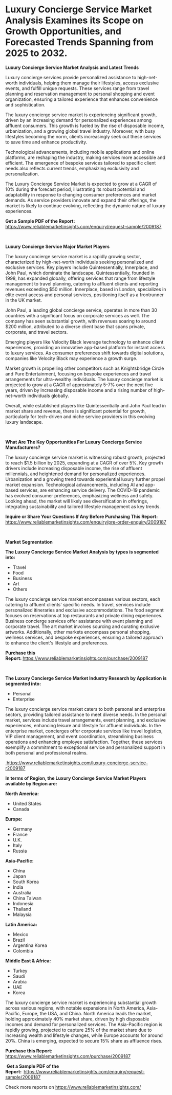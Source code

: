 <p><h1>Luxury Concierge Service Market Analysis Examines its Scope on Growth Opportunities, and Forecasted Trends Spanning from 2025 to 2032.</h1></p><p><strong>Luxury Concierge Service Market Analysis and Latest Trends</strong></p>
<p><p>Luxury concierge services provide personalized assistance to high-net-worth individuals, helping them manage their lifestyles, access exclusive events, and fulfill unique requests. These services range from travel planning and reservation management to personal shopping and event organization, ensuring a tailored experience that enhances convenience and sophistication.</p><p>The luxury concierge service market is experiencing significant growth, driven by an increasing demand for personalized experiences among affluent consumers. This growth is fueled by the rise of disposable income, urbanization, and a growing global travel industry. Moreover, with busy lifestyles becoming the norm, clients increasingly seek out these services to save time and enhance productivity.</p><p>Technological advancements, including mobile applications and online platforms, are reshaping the industry, making services more accessible and efficient. The emergence of bespoke services tailored to specific client needs also reflects current trends, emphasizing exclusivity and personalization.</p><p>The Luxury Concierge Service Market is expected to grow at a CAGR of 10% during the forecast period, illustrating its robust potential and adaptability in response to changing consumer preferences and market demands. As service providers innovate and expand their offerings, the market is likely to continue evolving, reflecting the dynamic nature of luxury experiences.</p></p>
<p><strong>Get a Sample PDF of the Report:&nbsp;</strong> <a href="https://www.reliablemarketinsights.com/enquiry/request-sample/2009187?utm_campaign=3065&utm_medium=2&utm_source=Github&utm_content=ia&utm_term=10032025&utm_id=luxury-concierge-service">https://www.reliablemarketinsights.com/enquiry/request-sample/2009187</a></p>
<p>&nbsp;</p>
<p><strong>Luxury Concierge Service Major Market Players</strong></p>
<p><p>The luxury concierge service market is a rapidly growing sector, characterized by high-net-worth individuals seeking personalized and exclusive services. Key players include Quintessentially, Innerplace, and John Paul, which dominate the landscape. Quintessentially, founded in 1998, has expanded globally, offering services that range from lifestyle management to travel planning, catering to affluent clients and reporting revenues exceeding $50 million. Innerplace, based in London, specializes in elite event access and personal services, positioning itself as a frontrunner in the UK market.</p><p>John Paul, a leading global concierge service, operates in more than 30 countries with a significant focus on corporate services as well. The company has seen substantial growth, with revenues soaring to around $200 million, attributed to a diverse client base that spans private, corporate, and travel sectors. </p><p>Emerging players like Velocity Black leverage technology to enhance client experiences, providing an innovative app-based platform for instant access to luxury services. As consumer preferences shift towards digital solutions, companies like Velocity Black may experience a growth surge.</p><p>Market growth is propelling other competitors such as Knightsbridge Circle and Pure Entertainment, focusing on bespoke experiences and travel arrangements for ultra-wealthy individuals. The luxury concierge market is projected to grow at a CAGR of approximately 5-7% over the next five years, driven by increasing disposable income and a rising number of high-net-worth individuals globally.</p><p>Overall, while established players like Quintessentially and John Paul lead in market share and revenue, there is significant potential for growth, particularly for tech-driven and niche service providers in this evolving luxury landscape.</p></p>
<p>&nbsp;</p>
<p><strong>What Are The Key Opportunities For Luxury Concierge Service Manufacturers?</strong></p>
<p><p>The luxury concierge service market is witnessing robust growth, projected to reach $1.5 billion by 2025, expanding at a CAGR of over 5%. Key growth drivers include increasing disposable income, the rise of affluent millennials, and heightened demand for personalized experiences. Urbanization and a growing trend towards experiential luxury further propel market expansion. Technological advancements, including AI and app-based services, are enhancing service delivery. The COVID-19 pandemic has evolved consumer preferences, emphasizing wellness and safety. Looking ahead, the market will likely see diversification in offerings, integrating sustainability and tailored lifestyle management as key trends.</p></p>
<p><strong>Inquire or Share Your Questions If Any Before Purchasing This Report:</strong> <a href="https://www.reliablemarketinsights.com/enquiry/pre-order-enquiry/2009187?utm_campaign=3065&utm_medium=2&utm_source=Github&utm_content=ia&utm_term=10032025&utm_id=luxury-concierge-service">https://www.reliablemarketinsights.com/enquiry/pre-order-enquiry/2009187</a></p>
<p>&nbsp;</p>
<p><strong>Market Segmentation</strong></p>
<p><strong>The Luxury Concierge Service Market Analysis by types is segmented into:</strong></p>
<p><ul><li>Travel</li><li>Food</li><li>Business</li><li>Art</li><li>Others</li></ul></p>
<p><p>The luxury concierge service market encompasses various sectors, each catering to affluent clients' specific needs. In travel, services include personalized itineraries and exclusive accommodations. The food segment focuses on reservations at top restaurants and private dining experiences. Business concierge services offer assistance with event planning and corporate travel. The art market involves sourcing and curating exclusive artworks. Additionally, other markets encompass personal shopping, wellness services, and bespoke experiences, ensuring a tailored approach to enhance the client's lifestyle and preferences.</p></p>
<p><strong>Purchase this Report:&nbsp;</strong><a href="https://www.reliablemarketinsights.com/purchase/2009187?utm_campaign=3065&utm_medium=2&utm_source=Github&utm_content=ia&utm_term=10032025&utm_id=luxury-concierge-service">https://www.reliablemarketinsights.com/purchase/2009187</a></p>
<p>&nbsp;</p>
<p><strong>The Luxury Concierge Service Market Industry Research by Application is segmented into:</strong></p>
<p><ul><li>Personal</li><li>Enterprise</li></ul></p>
<p><p>The luxury concierge service market caters to both personal and enterprise sectors, providing tailored assistance to meet diverse needs. In the personal market, services include travel arrangements, event planning, and exclusive experiences, enhancing leisure and lifestyle for affluent individuals. In the enterprise market, concierges offer corporate services like travel logistics, VIP client management, and event coordination, streamlining business operations and enhancing employee satisfaction. Together, these services exemplify a commitment to exceptional service and personalized support in both personal and professional realms.</p></p>
<p><a href="https://www.reliablemarketinsights.com/luxury-concierge-service-r2009187?utm_campaign=3065&utm_medium=2&utm_source=Github&utm_content=ia&utm_term=10032025&utm_id=luxury-concierge-service">&nbsp;https://www.reliablemarketinsights.com/luxury-concierge-service-r2009187</a></p>
<p><strong>In terms of Region, the Luxury Concierge Service Market Players available by Region are:</strong></p>
<p>
    <p> <strong> North America: </strong>
        <ul>
            <li>United States</li>
            <li>Canada</li>
        </ul>
        </p> 
    <p> <strong> Europe: </strong>
        <ul>
            <li>Germany</li>
            <li>France</li>
            <li>U.K.</li>
            <li>Italy</li>
            <li>Russia</li>
        </ul>
        </p> 
    <p> <strong> Asia-Pacific: </strong>
        <ul>
            <li>China</li>
            <li>Japan</li>
            <li>South Korea</li>
            <li>India</li>
            <li>Australia</li>
            <li>China Taiwan</li>
            <li>Indonesia</li>
            <li>Thailand</li>
            <li>Malaysia</li>
        </ul>
        </p> 
    <p> <strong> Latin America: </strong>
        <ul>
            <li>Mexico</li>
            <li>Brazil</li>
            <li>Argentina Korea</li>
            <li>Colombia</li>
        </ul>
        </p> 
    <p> <strong> Middle East & Africa: </strong>
        <ul>
            <li>Turkey</li>
            <li>Saudi</li>
            <li>Arabia</li>
            <li>UAE</li>
            <li>Korea</li>
        </ul>
    </p>
    </p>
<p><p>The luxury concierge service market is experiencing substantial growth across various regions, with notable expansions in North America, Asia-Pacific, Europe, the USA, and China. North America leads the market, holding approximately 40% market share, driven by high disposable incomes and demand for personalized services. The Asia-Pacific region is rapidly growing, projected to capture 25% of the market share due to increasing wealth and lifestyle changes, while Europe accounts for around 20%. China is emerging, expected to secure 15% share as affluence rises.</p></p>
<p><strong>Purchase this Report: </strong><a href="https://www.reliablemarketinsights.com/purchase/2009187?utm_campaign=3065&utm_medium=2&utm_source=Github&utm_content=ia&utm_term=10032025&utm_id=luxury-concierge-service">https://www.reliablemarketinsights.com/purchase/2009187</a></p>
<p>&nbsp;<strong>Get a Sample PDF of the Report:&nbsp;&nbsp;</strong><a href="https://www.reliablemarketinsights.com/enquiry/request-sample/2009187?utm_campaign=3065&utm_medium=2&utm_source=Github&utm_content=ia&utm_term=10032025&utm_id=luxury-concierge-service">https://www.reliablemarketinsights.com/enquiry/request-sample/2009187</a></p>
<p><strong></strong></p>
<p>Check more reports on <a href="https://www.reliablemarketinsights.com/?utm_campaign=3065&utm_medium=2&utm_source=Github&utm_content=ia&utm_term=10032025&utm_id=luxury-concierge-service">https://www.reliablemarketinsights.com/</a></p>